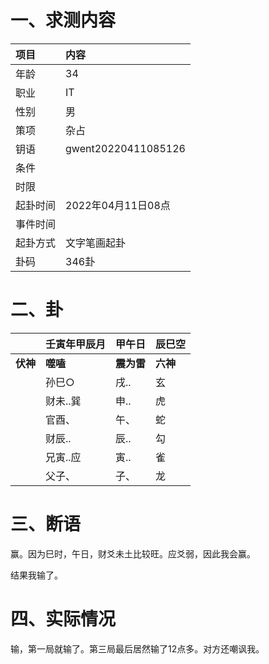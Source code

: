 # 一、求测内容

| 项目     | 内容                |
| :------- | :------------------ |
| 年龄     | 34                  |
| 职业     | IT                  |
| 性别     | 男                  |
| 策项     | 杂占                |
| 钥语     | gwent20220411085126 |
| 条件     |                     |
| 时限     |                     |
| 起卦时间 | 2022年04月11日08点  |
| 事件时间 |                     |
| 起卦方式 | 文字笔画起卦        |
| 卦码     | 346卦               |

# 二、卦

|                | 壬寅年甲辰月   | 甲午日           | 辰巳空         |
| :------------- | :------------- | :--------------- | :------------- |
| **伏神** | **噬嗑** | **震为雷** | **六神** |
|                | 孙巳○         | 戌..             | 玄             |
|                | 财未..巽       | 申..             | 虎             |
|                | 官酉、         | 午、             | 蛇             |
|                | 财辰..         | 辰..             | 勾             |
|                | 兄寅..应       | 寅..             | 雀             |
|                | 父子、         | 子、             | 龙             |

# 三、断语

赢。因为巳时，午日，财爻未土比较旺。应爻弱，因此我会赢。

结果我输了。

# 四、实际情况

输，第一局就输了。第三局最后居然输了12点多。对方还嘲讽我。
